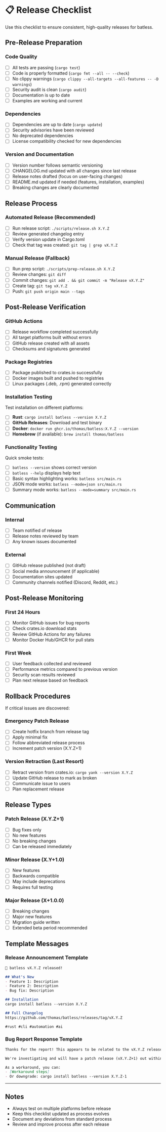 # 📋 Release Checklist

Use this checklist to ensure consistent, high-quality releases for batless.

## Pre-Release Preparation

### Code Quality
- [ ] All tests are passing (`cargo test`)
- [ ] Code is properly formatted (`cargo fmt --all -- --check`)
- [ ] No clippy warnings (`cargo clippy --all-targets --all-features -- -D warnings`)
- [ ] Security audit is clean (`cargo audit`)
- [ ] Documentation is up to date
- [ ] Examples are working and current

### Dependencies
- [ ] Dependencies are up to date (`cargo update`)
- [ ] Security advisories have been reviewed
- [ ] No deprecated dependencies
- [ ] License compatibility checked for new dependencies

### Version and Documentation
- [ ] Version number follows semantic versioning
- [ ] CHANGELOG.md updated with all changes since last release
- [ ] Release notes drafted (focus on user-facing changes)
- [ ] README.md updated if needed (features, installation, examples)
- [ ] Breaking changes are clearly documented

## Release Process

### Automated Release (Recommended)
- [ ] Run release script: `./scripts/release.sh X.Y.Z`
- [ ] Review generated changelog entry
- [ ] Verify version update in Cargo.toml
- [ ] Check that tag was created: `git tag | grep vX.Y.Z`

### Manual Release (Fallback)
- [ ] Run prep script: `./scripts/prep-release.sh X.Y.Z`
- [ ] Review changes: `git diff`
- [ ] Commit changes: `git add . && git commit -m "Release vX.Y.Z"`
- [ ] Create tag: `git tag vX.Y.Z`
- [ ] Push: `git push origin main --tags`

## Post-Release Verification

### GitHub Actions
- [ ] Release workflow completed successfully
- [ ] All target platforms built without errors
- [ ] GitHub release created with all assets
- [ ] Checksums and signatures generated

### Package Registries
- [ ] Package published to crates.io successfully
- [ ] Docker images built and pushed to registries
- [ ] Linux packages (.deb, .rpm) generated correctly

### Installation Testing
Test installation on different platforms:
- [ ] **Rust**: `cargo install batless --version X.Y.Z`
- [ ] **GitHub Releases**: Download and test binary
- [ ] **Docker**: `docker run ghcr.io/thomas/batless:X.Y.Z --version`
- [ ] **Homebrew** (if available): `brew install thomas/batless`

### Functionality Testing
Quick smoke tests:
- [ ] `batless --version` shows correct version
- [ ] `batless --help` displays help text
- [ ] Basic syntax highlighting works: `batless src/main.rs`
- [ ] JSON mode works: `batless --mode=json src/main.rs`
- [ ] Summary mode works: `batless --mode=summary src/main.rs`

## Communication

### Internal
- [ ] Team notified of release
- [ ] Release notes reviewed by team
- [ ] Any known issues documented

### External
- [ ] GitHub release published (not draft)
- [ ] Social media announcement (if applicable)
- [ ] Documentation sites updated
- [ ] Community channels notified (Discord, Reddit, etc.)

## Post-Release Monitoring

### First 24 Hours
- [ ] Monitor GitHub issues for bug reports
- [ ] Check crates.io download stats
- [ ] Review GitHub Actions for any failures
- [ ] Monitor Docker Hub/GHCR for pull stats

### First Week
- [ ] User feedback collected and reviewed
- [ ] Performance metrics compared to previous version
- [ ] Security scan results reviewed
- [ ] Plan next release based on feedback

## Rollback Procedures

If critical issues are discovered:

### Emergency Patch Release
- [ ] Create hotfix branch from release tag
- [ ] Apply minimal fix
- [ ] Follow abbreviated release process
- [ ] Increment patch version (X.Y.Z+1)

### Version Retraction (Last Resort)
- [ ] Retract version from crates.io: `cargo yank --version X.Y.Z`
- [ ] Update GitHub release to mark as broken
- [ ] Communicate issue to users
- [ ] Plan replacement release

## Release Types

### Patch Release (X.Y.Z+1)
- [ ] Bug fixes only
- [ ] No new features
- [ ] No breaking changes
- [ ] Can be released immediately

### Minor Release (X.Y+1.0)
- [ ] New features
- [ ] Backwards compatible
- [ ] May include deprecations
- [ ] Requires full testing

### Major Release (X+1.0.0)
- [ ] Breaking changes
- [ ] Major new features
- [ ] Migration guide written
- [ ] Extended beta period recommended

## Template Messages

### Release Announcement Template

```markdown
🚀 batless vX.Y.Z released!

## What's New
- Feature 1: Description
- Feature 2: Description  
- Bug fix: Description

## Installation
cargo install batless --version X.Y.Z

## Full Changelog
https://github.com/thomas/batless/releases/tag/vX.Y.Z

#rust #cli #automation #ai
```

### Bug Report Response Template

```markdown
Thanks for the report! This appears to be related to the vX.Y.Z release.

We're investigating and will have a patch release (vX.Y.Z+1) out within [timeframe].

As a workaround, you can:
- [Workaround steps]
- Or downgrade: cargo install batless --version X.Y.Z-1
```

---

## Notes

- Always test on multiple platforms before release
- Keep this checklist updated as process evolves
- Document any deviations from standard process
- Review and improve process after each release